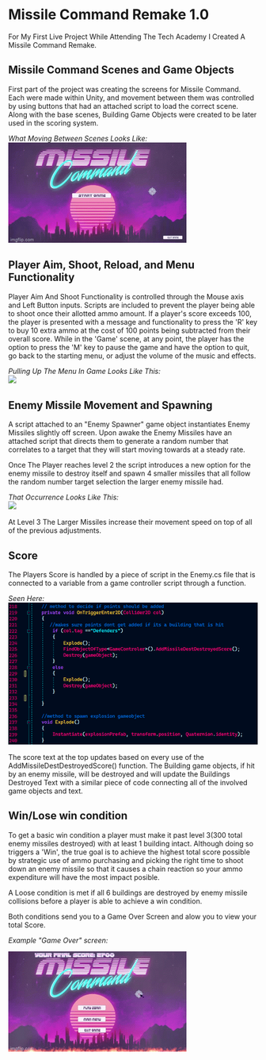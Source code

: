 # Missile Command Remake 1.0

For My First Live Project While Attending The Tech Academy I Created A Missile Command Remake.

## Missile Command Scenes and Game Objects
First part of the project was creating the screens for Missile Command. Each were made within Unity, and movement between them was controlled by using buttons that had an attached script to load the correct scene. Along with the base scenes, Building Game Objects were created to be later used in the scoring system.

*What Moving Between Scenes Looks Like:*<br />
![](https://github.com/GWJonesss/Missile-Command-Remake/blob/main/README-ASSETS/SceneSwap.gif)



## Player Aim, Shoot, Reload, and Menu Functionality 
Player Aim And Shoot Functionality is controlled through the Mouse axis and Left Button inputs. Scripts are included to prevent the player being able to shoot once their allotted ammo amount. If a player's score exceeds 100, the player is presented with a message and functionality to press the 'R' key to buy 10 extra ammo at the cost of 100 points being subtracted from their overall score. While in the 'Game' scene, at any point, the player has the option to press the 'M' key to pause the game and have the option to quit, go back to the starting menu, or adjust the volume of the music and effects.

*Pulling Up The Menu In Game Looks Like This:*<br />
![](https://github.com/GWJonesss/Missile-Command-Remake/blob/main/README-ASSETS/MenuUse.gif)


## Enemy Missile Movement and Spawning
A script attached to an "Enemy Spawner" game object instantiates Enemy Missiles slightly off screen. Upon awake the Enemy Missiles have an attached script that directs them to generate a random number that correlates to a target that they will start moving towards at a steady rate.

Once The Player reaches level 2 the script introduces a new option for the enemy missile to destroy itself and spawn 4 smaller missiles that all follow 
the random number target selection the larger enemy missile had.

*That Occurrence Looks Like This:*<br />
![](https://github.com/GWJonesss/Missile-Command-Remake/blob/main/README-ASSETS/MissileSplit.gif)

At Level 3 The Larger Missiles increase their movement speed on top of all of the previous adjustments. 


## Score

The Players Score is handled by a piece of script in the Enemy.cs file that is connected to a variable from a game controller script through a function. 

*Seen Here:*<br />
![](https://github.com/GWJonesss/Missile-Command-Remake/blob/main/README-ASSETS/ScoreScript.png)


The score text at the top updates based on every use of the AddMissileDestDestroyedScore() function.
The Building game objects, if hit by an enemy missile, will be destroyed and will update the 
Buildings Destroyed Text with a similar piece of code connecting all of the involved game objects and text.


## Win/Lose win condition
To get a basic win condition a player must make it past level 3(300 total enemy missiles destroyed) with at least 1 building intact. 
Although doing so triggers a 'Win', the true goal is to achieve the highest total score possible by strategic use of ammo purchasing and picking the right time to shoot down an enemy missile so that it causes a chain reaction so your ammo expenditure will have the most impact posible.

A Loose condition is met if all 6 buildings are destroyed by enemy missile collisions before a player is able to achieve a win condition.

Both conditions send you to a Game Over Screen and alow you to view your total Score.

*Example "Game Over" screen:*<br />

![](https://github.com/GWJonesss/Missile-Command-Remake/blob/main/README-ASSETS/GameOver.gif)
